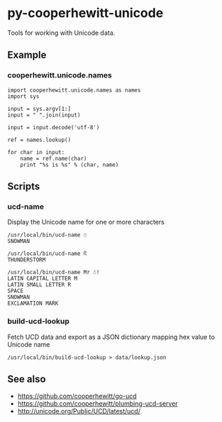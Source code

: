 # py-cooperhewitt-unicode

Tools for working with Unicode data.

## Example

### cooperhewitt.unicode.names

    import cooperhewitt.unicode.names as names
    import sys

    input = sys.argv[1:]
    input = " ".join(input)

    input = input.decode('utf-8')

    ref = names.lookup()

    for char in input:
        name = ref.name(char)
        print "%s is %s" % (char, name)

## Scripts

### ucd-name

Display the Unicode name for one or more characters

	/usr/local/bin/ucd-name ☃
	SNOWMAN

	/usr/local/bin/ucd-name ☈ 
	THUNDERSTORM

	/usr/local/bin/ucd-name Mr ☃!
	LATIN CAPITAL LETTER M
	LATIN SMALL LETTER R
	SPACE
	SNOWMAN
	EXCLAMATION MARK

### build-ucd-lookup

Fetch UCD data and export as a JSON dictionary mapping hex value to Unicode name

	/usr/local/bin/build-ucd-lookup > data/lookup.json

## See also

* https://github.com/cooperhewitt/go-ucd
* https://github.com/cooperhewitt/plumbing-ucd-server
* http://unicode.org/Public/UCD/latest/ucd/
